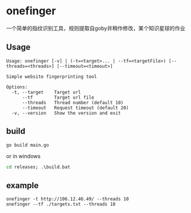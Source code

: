 # onefinger
一个简单的指纹识别工具，规则提取自goby并稍作修改，某个知识星球的作业
## Usage
```
Usage: onefinger [-v] | (-t=<target>... | --tf=<targetFile>) [--threads=<threads>] [--timeout=<timeout>]

Simple website fingerprinting tool

Options:
  -t, --target    Target url
      --tf        Target url file
      --threads   Thread number (default 10)
      --timeout   Request timeout (default 20)
  -v, --version   Show the version and exit
```
## build
```
go build main.go
```
or in windows
```cmd
cd releases; .\build.bat
```
## example
```
onefinger -t http://106.12.46.49/ --threads 10
onefinger --tf ./targets.txt --threads 10
```